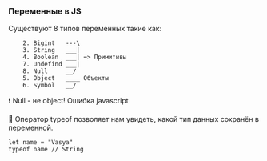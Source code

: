 ### Переменные в JS

Существуют 8 типов переменных такие как:

```
    2. Bigint   ---\
    3. String   ___|
    4. Boolean  ___| => Примитивы
    7. Undefind ___|
    8. Null     __/
    5. Object   ____ Объекты
    6. Symbol   __/

```

❗ Null - не object! Ошибка javascript

🔵 Оператор typeof позволяет нам увидеть, какой тип данных сохранён в переменной.

```
let name = "Vasya"
typeof name // String
```
